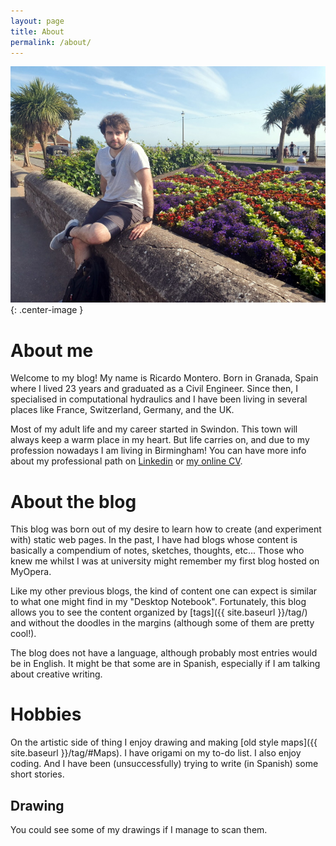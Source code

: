 ```yaml
---
layout: page
title: About
permalink: /about/
---
```


![Picture of me looking awesome](/images/about/me.jpg){: .center-image }

# About me

Welcome to my blog! My name is Ricardo Montero. Born in Granada, Spain where I lived 23 years and graduated as a Civil Engineer. Since then, I specialised in computational hydraulics and I have been living in several places like France, Switzerland, Germany, and the UK.

Most of my adult life and my career started in Swindon. This town will always keep a warm place in my heart. But life carries on, and due to my profession nowadays I am living in Birmingham!
 You can have more info about my professional path on [Linkedin](https://www.linkedin.com/in/ricmonrub/) or [my online CV](/CV.html).


# About the blog

This blog was born out of my desire to learn how to create (and experiment with) static web pages. In the past, I have had blogs whose content is basically a compendium of notes, sketches, thoughts, etc... Those who knew me whilst I was at university might remember my first blog hosted on MyOpera.

Like my other previous blogs, the kind of content one can expect is similar to what one might find in my "Desktop Notebook". Fortunately, this blog allows you to see the content organized by [tags]({{ site.baseurl }}/tag/) and without the doodles in the margins (although some of them are pretty cool!). 

The blog does not have a language, although probably most entries would be in English. It might be that some are in Spanish, especially if I am talking about creative writing.


# Hobbies

On the artistic side of thing I enjoy drawing and making [old style maps]({{ site.baseurl }}/tag/#Maps). I have origami on my to-do list. I also enjoy coding. And I have been (unsuccessfully) trying to write (in Spanish) some short stories.

## Drawing

You could see some of my drawings if I manage to scan them.

<!-- 
### Contact me

[email@domain.com](mailto:email@domain.com) -->